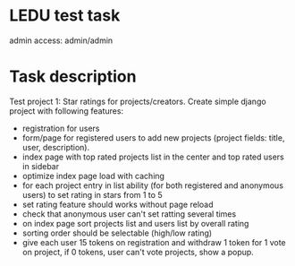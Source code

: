 # LEDU test task

admin access: admin/admin

# Task description

Test project 1:
Star ratings for projects/creators.
Create simple django project with following features:
- registration for users
- form/page for registered users to add new projects (project fields: title, user, description).
- index page with top rated projects list in the center and top rated users in sidebar
- optimize index page load with caching
- for each project entry in list ability (for both registered and anonymous users) to set rating in stars from 1 to 5
- set rating feature should works without page reload
- check that anonymous user can't set ratting several times
- on index page sort projects list and users list by overall rating
- sorting order should be selectable (high/low rating)
- give each user 15 tokens on registration and withdraw 1 token for 1 vote on project, if 0 tokens, user can't vote projects, show a popup.